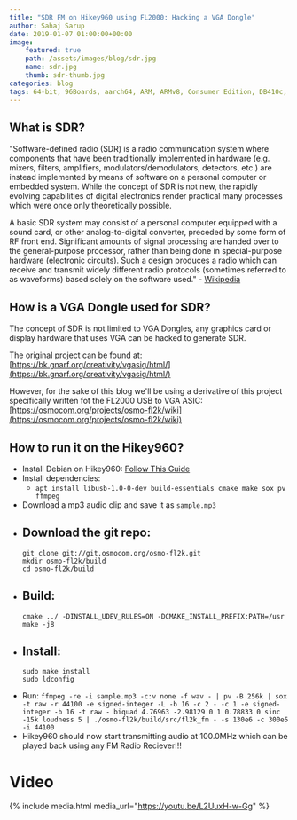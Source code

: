 ```yaml
---
title: "SDR FM on Hikey960 using FL2000: Hacking a VGA Dongle"
author: Sahaj Sarup
date: 2019-01-07 01:00:00+00:00
image:
    featured: true
    path: /assets/images/blog/sdr.jpg
    name: sdr.jpg
    thumb: sdr-thumb.jpg
categories: blog
tags: 64-bit, 96Boards, aarch64, ARM, ARMv8, Consumer Edition, DB410c, dragonboard410c, Linaro, Linux, fedora, arm64, aarch64, rock960, emulation, lakka
---
```


## What is SDR?
"Software-defined radio (SDR) is a radio communication system where components that have been traditionally implemented in hardware (e.g. mixers, filters, amplifiers, modulators/demodulators, detectors, etc.) are instead implemented by means of software on a personal computer or embedded system. While the concept of SDR is not new, the rapidly evolving capabilities of digital electronics render practical many processes which were once only theoretically possible.

A basic SDR system may consist of a personal computer equipped with a sound card, or other analog-to-digital converter, preceded by some form of RF front end. Significant amounts of signal processing are handed over to the general-purpose processor, rather than being done in special-purpose hardware (electronic circuits). Such a design produces a radio which can receive and transmit widely different radio protocols (sometimes referred to as waveforms) based solely on the software used." - [Wikipedia](https://en.wikipedia.org/wiki/Software-defined_radio)

## How is a VGA Dongle used for SDR?
The concept of SDR is not limited to VGA Dongles, any graphics card or display hardware that uses VGA can be hacked to generate SDR.

The original project can be found at: [https://bk.gnarf.org/creativity/vgasig/html/](https://bk.gnarf.org/creativity/vgasig/html/)

However, for the sake of this blog we'll be using a derivative of this project specifically written fot the FL2000 USB to VGA ASIC: [https://osmocom.org/projects/osmo-fl2k/wiki](https://osmocom.org/projects/osmo-fl2k/wiki)

## How to run it on the Hikey960?
- Install Debian on Hikey960: [Follow This Guide](/documentation/consumer/hikey/hikey960/downloads/Debian/)
- Install dependencies:
    - `apt install libusb-1.0-0-dev build-essentials cmake make sox pv ffmpeg`
- Download a mp3 audio clip and save it as `sample.mp3`
- Download the git repo:
    -
    ```
    git clone git://git.osmocom.org/osmo-fl2k.git
    mkdir osmo-fl2k/build
    cd osmo-fl2k/build
    ```
- Build:
    -
    ```
    cmake ../ -DINSTALL_UDEV_RULES=ON -DCMAKE_INSTALL_PREFIX:PATH=/usr
    make -j8
    ```
- Install:
    -
    ```
    sudo make install
    sudo ldconfig
    ```
- Run: `ffmpeg -re -i sample.mp3 -c:v none -f wav - | pv -B 256k | sox -t raw -r 44100 -e signed-integer -L -b 16 -c 2 - -c 1 -e signed-integer -b 16 -t raw - biquad 4.76963 -2.98129 0 1 0.78833 0 sinc -15k loudness 5 | ./osmo-fl2k/build/src/fl2k_fm - -s 130e6 -c 300e5 -i 44100`
- Hikey960 should now start transmitting audio at 100.0MHz which can be played back using any FM Radio Reciever!!!

# Video

{% include media.html media_url="https://youtu.be/L2UuxH-w-Gg" %}
